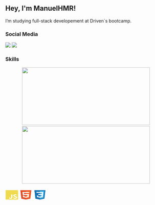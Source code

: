 ## Hey, I'm ManuelHMR!

I’m studying full-stack developement at Driven`s bootcamp.

<h3>Social Media</h3> 
<div> 
   <a href="https://www.linkedin.com/in/manuel-henrique-martins-rodrigues-5a1560138/" target="_blank"><img src="https://img.shields.io/badge/-LinkedIn-%230077B5?style=for-the-badge&logo=linkedin&logoColor=white" target="_blank"></a> 
  <a href="https://www.instagram.com/manuel.h.m.r/" target="_blank"><img src="https://img.shields.io/badge/-Instagram-%23E4405F?style=for-the-badge&logo=instagram&logoColor=white" target="_blank"></a>
</div>
<h3>Skills</h3>
<div align="center">
     <img src="https://github-readme-stats.vercel.app/api?username=ManuelHMR&theme=dark&custom_title=Github Stats&include_all_commits=true&count_private=true&cache_seconds=4600" height="180px", width="400px" />
  <img src="https://github-readme-stats.vercel.app/api/wakatime?username=ManuelHMR&theme=dark&show_icons=true&layout=default&langs_count=4" height="180px", width="400px" />
</div>
<div style="display: inline_block"><br>
  <img align="center" alt="Js" height="30" width="40" src="https://raw.githubusercontent.com/devicons/devicon/master/icons/javascript/javascript-plain.svg">
  <img align="center" alt="HTML" height="30" width="40" src="https://raw.githubusercontent.com/devicons/devicon/master/icons/html5/html5-original.svg">
  <img align="center" alt="CSS" height="30" width="40" src="https://raw.githubusercontent.com/devicons/devicon/master/icons/css3/css3-original.svg">
  
  ##
 

